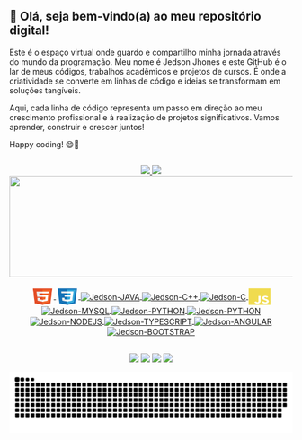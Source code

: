 ## 👋 Olá, seja bem-vindo(a) ao meu repositório digital!
 Este é o espaço virtual onde guardo e compartilho minha jornada através do mundo da programação. Meu nome é Jedson Jhones e este GitHub é o lar de meus códigos, trabalhos acadêmicos e projetos de cursos. É onde a criatividade se converte em linhas de código e ideias se transformam em soluções tangíveis.

  Aqui, cada linha de código representa um passo em direção ao meu crescimento profissional e à realização de projetos significativos. Vamos aprender, construir e crescer juntos!

  Happy coding! 😄🚀
##
<div align="center">
  <a href="https://github.com/jedsonjhones">
  <img height="180em" src="https://github-readme-stats.vercel.app/api?username=jedsonjhones&show_icons=true&theme=radical&include_all_commits=true&count_private=true"/>
  <img height="180em" src="https://github-readme-stats.vercel.app/api/top-langs/?username=jedsonjhones&layout=compact&langs_count=7&theme=radical"/>
    <img src="https://github-readme-streak-stats.herokuapp.com?user=jedsonjhones&theme=radical&mode=weekly" width="720" height="180em">

</div>
 <div align="center" style="display: inline_block"><br>

  <img align="center" alt="Jedson-HTML" height="30" width="40" src="https://raw.githubusercontent.com/devicons/devicon/master/icons/html5/html5-original.svg">
  <img align="center" alt="Jedson-CSS" height="30" width="40" src="https://raw.githubusercontent.com/devicons/devicon/master/icons/css3/css3-original.svg">
 <img align="center" alt="Jedson-JAVA" height="30" width="40" src="https://cdn.jsdelivr.net/gh/devicons/devicon/icons/java/java-plain.svg">
 <img align="center" alt="Jedson-C++" height="30" width="40" src="https://cdn.jsdelivr.net/gh/devicons/devicon/icons/cplusplus/cplusplus-original.svg">
 <img align="center" alt="Jedson-C" height="30" width="40" src="https://cdn.jsdelivr.net/gh/devicons/devicon/icons/csharp/csharp-original.svg">
 <img align="center" alt="Jedson-JS" height="30" width="40" src="https://raw.githubusercontent.com/devicons/devicon/master/icons/javascript/javascript-plain.svg">
  <img align="center" alt="Jedson-MYSQL" height="30" width="40" src="https://cdn.jsdelivr.net/gh/devicons/devicon/icons/mysql/mysql-original.svg">
  <img align="center" alt="Jedson-PYTHON" height="30" width="40" src="https://cdn.jsdelivr.net/gh/devicons/devicon/icons/python/python-original.svg">
  <img align="center" alt="Jedson-PYTHON" height="30" width="40" src="https://cdn.jsdelivr.net/gh/devicons/devicon/icons/react/react-original.svg">
   <img align="center" alt="Jedson-NODEJS" height="30" width="40" src="https://cdn.jsdelivr.net/gh/devicons/devicon/icons/nodejs/nodejs-original-wordmark.svg">
   <img align="center" alt="Jedson-TYPESCRIPT" height="30" width="40" src="https://cdn.jsdelivr.net/gh/devicons/devicon/icons/typescript/typescript-original.svg">
   <img align="center" alt="Jedson-ANGULAR" height="30" width="40" src="https://cdn.jsdelivr.net/gh/devicons/devicon/icons/angularjs/angularjs-original.svg">
   <img align="center" alt="Jedson-BOOTSTRAP" height="30" width="40" src="https://cdn.jsdelivr.net/gh/devicons/devicon/icons/bootstrap/bootstrap-original-wordmark.svg">
 </div>

  ##
 <div align="center"> 
    <a href="https://www.linkedin.com/in/jedson-jhones-9214121b6/" target="_blank"><img src="https://img.shields.io/badge/-LinkedIn-%230077B5?style=for-the-badge&logo=linkedin&logoColor=white" target="_blank"></a>
  <a href="" target="_blank"><img src="https://img.shields.io/badge/-Instagram-%23E4405F?style=for-the-badge&logo=instagram&logoColor=white" target="_blank"></a>
 <a href="" target="_blank"><img src="https://img.shields.io/badge/Discord-7289DA?style=for-the-badge&logo=discord&logoColor=white" target="_blank"></a> 
  <a href = ""><img src="https://img.shields.io/badge/-Gmail-%23333?style=for-the-badge&logo=gmail&logoColor=white" target="_blank"></a>
 
  ![Snake animation](https://github.com/jedsonjhones/jedsonjhones/blob/output/github-contribution-grid-snake-dark.svg)
 
</div>

